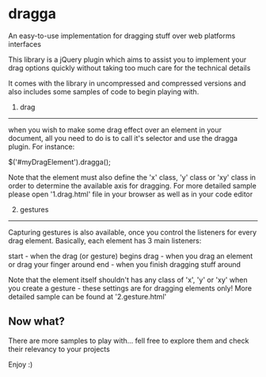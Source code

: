 dragga
======


An easy-to-use implementation for dragging stuff over web platforms interfaces

This library is a jQuery plugin which aims to assist you to implement your drag options quickly without taking too much care for the technical details

It comes with the library in uncompressed and compressed versions and also includes some samples of code to begin playing with.

1) drag
-------

when you wish to make some drag effect over an element in your document, all you need to do is to call it's selector and use the dragga plugin. For instance:

$('#myDragElement').dragga();

Note that the element must also define the 'x' class, 'y' class or 'xy' class in order to determine the available axis for dragging. For more detailed sample please open '1.drag.html' file in your browser as well as in your code editor


2) gestures
-----------

Capturing gestures is also available, once you control the listeners for every drag element. Basically, each element has 3 main listeners:

start - when the drag (or gesture) begins
drag - when you drag an element or drag your finger around
end - when you finish dragging stuff around

Note that the element itself shouldn't has any class of 'x', 'y' or 'xy' when you create a gesture - these settings are for dragging elements only! More detailed sample can be found at '2.gesture.html'


Now what?
---------

There are more samples to play with... fell free to explore them and check their relevancy to your projects

Enjoy :)


